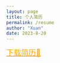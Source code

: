 ```yaml
---
layout: page
title: 个人简历
permalink: /resume
author: "Xuan"
date: 2023-8-20
---
```


<style>
  pre {
    background-color: white; /* 将背景色设置为白色 */
  }
</style>

<a href="/assets/resume.pdf" download style="font-size: 20px; color: orange;">下载简历🤲</a>
